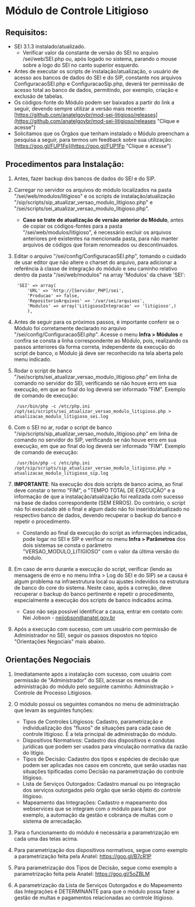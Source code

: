 # Módulo de Controle Litigioso

## Requisitos:
- SEI 3.1.3 instalado/atualizado.
   - Verificar valor da constante de versão do SEI no arquivo /sei/web/SEI.php ou, após logado no sistema, parando o mouse sobre a logo do SEI no canto superior esquerdo.
- Antes de executar os scripts de instalação/atualização, o usuário de acesso aos bancos de dados do SEI e do SIP, constante nos arquivos ConfiguracaoSEI.php e ConfiguracaoSip.php, deverá ter permissão de acesso total ao banco de dados, permitindo, por exemplo, criação e exclusão de tabelas.
- Os códigos-fonte do Módulo podem ser baixados a partir do link a seguir, devendo sempre utilizar a versão mais recente: [https://github.com/anatelgovbr/mod-sei-litigioso/releases](https://github.com/anatelgovbr/mod-sei-litigioso/releases "Clique e acesse")
- Solicitamos que os Órgãos que tenham instalado o Módulo preencham a pesquisa a seguir, para termos um feedback sobre sua utilização: [https://goo.gl/FUP1Fp](https://goo.gl/FUP1Fp "Clique e acesse")

## Procedimentos para Instalação:
1. Antes, fazer backup dos bancos de dados do SEI e do SIP.
2. Carregar no servidor os arquivos do módulo localizados na pasta "/sei/web/modulos/litigioso" e os scripts de instalação/atualização "/sip/scripts/sip_atualizar_versao_modulo_litigioso.php" e "/sei/scripts/sei_atualizar_versao_modulo_litigioso.php".
   - **Caso se trate de atualização de versão anterior do Módulo**, antes de copiar os códigos-fontes para a pasta "/sei/web/modulos/litigioso", é necessário excluir os arquivos anteriores pré existentes na mencionada pasta, para não manter arquivos de códigos que foram renomeados ou descontinuados.
3. Editar o arquivo "/sei/config/ConfiguracaoSEI.php", tomando o cuidado de usar editor que não altere o charset do arquivo, para adicionar a referência à classe de integração do módulo e seu caminho relativo dentro da pasta "/sei/web/modulos" na array 'Modulos' da chave 'SEI':

		'SEI' => array(
			'URL' => 'http://[Servidor_PHP]/sei',
			'Producao' => false,
			'RepositorioArquivos' => '/var/sei/arquivos',
			'Modulos' => array('LitigiosoIntegracao' => 'litigioso',)
			),

4. Antes de seguir para os próximos passos, é importante conferir se o Módulo foi corretamente declarado no arquivo "/sei/config/ConfiguracaoSEI.php". Acesse o menu **Infra > Módulos** e confira se consta a linha correspondente ao Módulo, pois, realizando os passos anteriores da forma correta, independente da execução do script de banco, o Módulo já deve ser reconhecido na tela aberta pelo menu indicado.
5. Rodar o script de banco "/sei/scripts/sei_atualizar_versao_modulo_litigioso.php" em linha de comando no servidor do SEI, verificando se não houve erro em sua execução, em que ao final do log deverá ser informado "FIM". Exemplo de comando de execução:

		/usr/bin/php -c /etc/php.ini /opt/sei/scripts/sei_atualizar_versao_modulo_litigioso.php > atualizacao_modulo_litigioso_sei.log

6. Com o SEI no ar, rodar o script de banco "/sip/scripts/sip_atualizar_versao_modulo_litigioso.php" em linha de comando no servidor do SIP, verificando se não houve erro em sua execução, em que ao final do log deverá ser informado "FIM". Exemplo de comando de execução:

		/usr/bin/php -c /etc/php.ini /opt/sip/scripts/sip_atualizar_versao_modulo_litigioso.php > atualizacao_modulo_litigioso_sip.log
			
7. **IMPORTANTE**: Na execução dos dois scripts de banco acima, ao final deve constar o termo "FIM", o "TEMPO TOTAL DE EXECUÇÃO" e a informação de que a instalação/atualização foi realizada com sucesso na base de dados correspondente (SEM ERROS). Do contrário, o script não foi executado até o final e algum dado não foi inserido/atualizado no respectivo banco de dados, devendo recuperar o backup do banco e repetir o procedimento.
   - Constando ao final da execução do script as informações indicadas, pode logar no SEI e SIP e verificar no menu **Infra > Parâmetros** dos dois sistemas se consta o parâmetro "VERSAO_MODULO_LITIGIOSO" com o valor da última versão do módulo.
8. Em caso de erro durante a execução do script, verificar (lendo as mensagens de erro e no menu Infra > Log do SEI e do SIP) se a causa é algum problema na infraestrutura local ou ajustes indevidos na estrutura de banco do core do sistema. Neste caso, após a correção, deve recuperar o backup do banco pertinente e repetir o procedimento, especialmente a execução dos scripts de banco indicados acima.
	- Caso não seja possível identificar a causa, entrar em contato com: Nei Jobson - neijobson@anatel.gov.br
9. Após a execução com sucesso, com um usuário com permissão de Administrador no SEI, seguir os passos dispostos no tópico "Orientações Negociais" mais abaixo.
	
## Orientações Negociais
1. Imediatamente após a instalação com sucesso, com usuário com permissão de "Administrador" do SEI, acessar os menus de administração do módulo pelo seguinte caminho: Administração > Controle de Processo Litigiosos.

2. O módulo possui os seguintes comandos no menu de administração que levam às seguintes funções:
	- Tipos de Controles Litigiosos: Cadastro, parametrização e individualização dos "fluxos" de situações para cada caso de controle litigioso. É a tela principal de administração do módulo.
	- Dispositivos Normativos: Cadastro dos dispositivos e condutas jurídicas que podem ser usados para vinculação normativa da razão do litígio.
	- Tipos de Decisão: Cadastro dos tipos e espécies de decisão que podem ser aplicadas nos casos em concreto, que serão usadas nas situações tipificadas como Decisão na parametrização do controle litigioso.
	- Lista de Serviços Outorgados: Cadastro manual ou po integração dos serviços outorgados pelo órgão que serão objeto do controle litigioso.
	- Mapeamento das Integrações: Cadastro e mapeamento dos webservices que se integram com o módulo para fazer, por exemplo, a automação da gestão e cobrança de multas com o sistema de arrecadação.
3. Para o funcionamento do módulo é necessária a parametrização em cada uma das telas acima.
4. Para parametrização dos dispositivos normativos, segue como exemplo a parametrização feita pela Anatel: https://goo.gl/B7cR1P
5. Para parametrização dos Tipos de Decisão, segue como exemplo a parametrização feita pela Anatel: https://goo.gl/5oZBLM
6. A parametrização da Lista de Serviços Outorgados e do Mapeamento das Integrações é DETERMINANTE para que o módulo possa fazer a gestão de multas e pagamentos relacionadas ao controle litigioso.